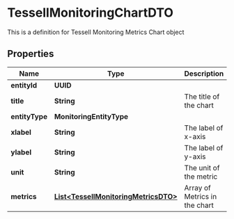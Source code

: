 

# TessellMonitoringChartDTO

This is a definition for Tessell Monitoring Metrics Chart object

## Properties

Name | Type | Description | Notes
------------ | ------------- | ------------- | -------------
**entityId** | **UUID** |  |  [optional]
**title** | **String** | The title of the chart |  [optional]
**entityType** | **MonitoringEntityType** |  |  [optional]
**xlabel** | **String** | The label of x-axis |  [optional]
**ylabel** | **String** | The label of y-axis |  [optional]
**unit** | **String** | The unit of the metric |  [optional]
**metrics** | [**List&lt;TessellMonitoringMetricsDTO&gt;**](TessellMonitoringMetricsDTO.md) | Array of Metrics in the chart |  [optional]



